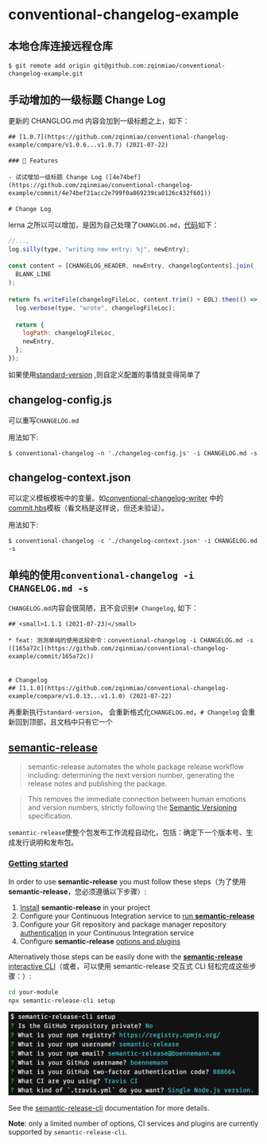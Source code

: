 # conventional-changelog-example

## 本地仓库连接远程仓库

```
$ git remote add origin git@github.com:zqinmiao/conventional-changelog-example.git
```

## 手动增加的一级标题 Change Log

更新的 CHANGLOG.md 内容会加到一级标题之上，如下：

```
## [1.0.7](https://github.com/zqinmiao/conventional-changelog-example/compare/v1.0.6...v1.0.7) (2021-07-22)

### 🎸 Features

- 试试增加一级标题 Change Log ([4e74bef](https://github.com/zqinmiao/conventional-changelog-example/commit/4e74bef21acc2e799f0a869239ca0126c432f601))

# Change Log
```

lerna 之所以可以增加，是因为自己处理了`CHANGLOG.md`，[代码](https://github.com/lerna/lerna/blob/main/core/conventional-commits/lib/update-changelog.js#L71)如下：

```js
//...,
log.silly(type, "writing new entry: %j", newEntry);

const content = [CHANGELOG_HEADER, newEntry, changelogContents].join(
  BLANK_LINE
);

return fs.writeFile(changelogFileLoc, content.trim() + EOL).then(() => {
  log.verbose(type, "wrote", changelogFileLoc);

  return {
    logPath: changelogFileLoc,
    newEntry,
  };
});
```

如果使用[standard-version](https://github.com/conventional-changelog/standard-version) ,则自定义配置的事情就变得简单了

## changelog-config.js

可以重写`CHANGELOG.md`

用法如下:

```
$ conventional-changelog -n './changelog-config.js' -i CHANGELOG.md -s
```

## changelog-context.json

可以定义模板模板中的变量。如[conventional-changelog-writer](https://github.com/conventional-changelog/conventional-changelog/tree/master/packages/conventional-changelog-writer) 中的 [commit.hbs](https://github.com/conventional-changelog/conventional-changelog/blob/master/packages/conventional-changelog-writer/templates/commit.hbs)模板（看文档是这样说，但还未验证）。

用法如下:

```
$ conventional-changelog -c './changelog-context.json' -i CHANGELOG.md -s
```

## 单纯的使用`conventional-changelog -i CHANGELOG.md -s`

`CHANGELOG.md`内容会很简陋，且不会识别`# Changelog`, 如下：

```
## <small>1.1.1 (2021-07-23)</small>

* feat: 测测单纯的使用这段命令：conventional-changelog -i CHANGELOG.md -s ([165a72c](https://github.com/zqinmiao/conventional-changelog-example/commit/165a72c))


# Changelog
## [1.1.0](https://github.com/zqinmiao/conventional-changelog-example/compare/v1.0.13...v1.1.0) (2021-07-22)

```

再重新执行`standard-version`， 会重新格式化`CHANGELOG.md`，`# Changelog` 会重新回到顶部，且文档中只有它一个

## [semantic-release](https://github.com/semantic-release/semantic-release)

> semantic-release automates the whole package release workflow including: determining the next version number, generating the release notes and publishing the package.

> This removes the immediate connection between human emotions and version numbers, strictly following the [Semantic Versioning](http://semver.org/) specification.

`semantic-release`使整个包发布工作流程自动化，包括：确定下一个版本号、生成发行说明和发布包。

### [Getting started](https://github.com/semantic-release/semantic-release/blob/master/docs/usage/getting-started.md#getting-started)

In order to use **semantic-release** you must follow these steps（为了使用**semantic-release**，您必须遵循以下步骤）:

1. [Install](https://github.com/semantic-release/semantic-release/blob/master/docs/usage/installation.md#installation) **semantic-release** in your project
2. Configure your Continuous Integration service to [run **semantic-release**](https://github.com/semantic-release/semantic-release/blob/master/docs/usage/ci-configuration.md#run-semantic-release-only-after-all-tests-succeeded)
3. Configure your Git repository and package manager repository [authentication](https://github.com/semantic-release/semantic-release/blob/master/docs/usage/ci-configuration.md#authentication) in your Continuous Integration service
4. Configure **semantic-release** [options and plugins](https://github.com/semantic-release/semantic-release/blob/master/docs/usage/configuration.md#configuration)

Alternatively those steps can be easily done with the [**semantic-release** interactive CLI](https://github.com/semantic-release/cli)（或者，可以使用 semantic-release 交互式 CLI 轻松完成这些步骤：）:

```bash
cd your-module
npx semantic-release-cli setup
```

![dialogue](https://github.com/semantic-release/semantic-release/blob/master/media/semantic-release-cli.png?raw=true)

See the [semantic-release-cli](https://github.com/semantic-release/cli#what-it-does) documentation for more details.

**Note**: only a limited number of options, CI services and plugins are currently supported by `semantic-release-cli`.
